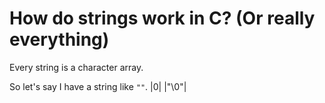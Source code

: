 # How do strings work in C? (Or really everything)

Every string is a character array.

So let's say I have a string like ```""```.
|0|
|"\0"|
